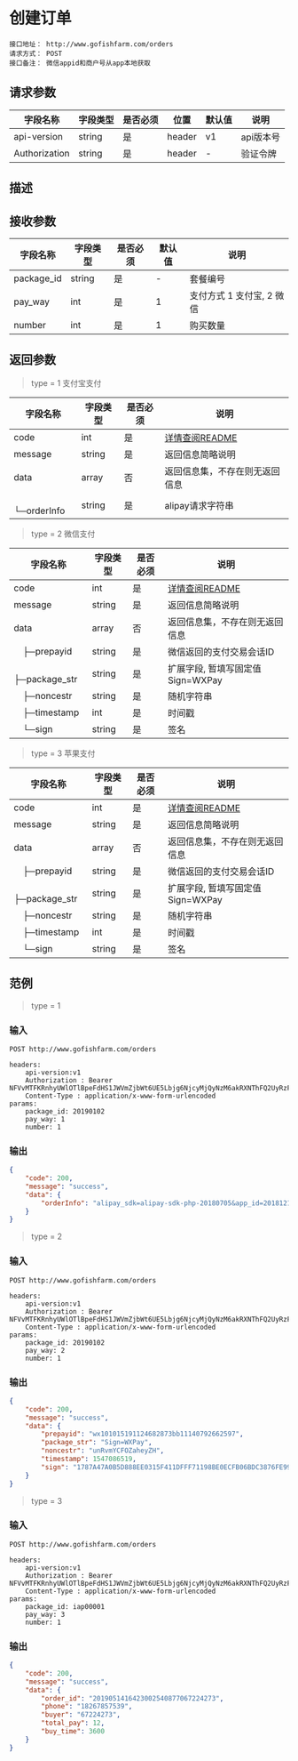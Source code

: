 # 创建订单
```
接口地址： http://www.gofishfarm.com/orders
请求方式： POST
接口备注： 微信appid和商户号从app本地获取
```
## 请求参数

| 字段名称 | 字段类型 | 是否必须 | 位置 | 默认值 | 说明 |
|    -    |    -    |    -    |  -   |   -   |  -   |
| api-version | string | 是 | header | v1 | api版本号 |
| Authorization | string | 是 | header | - | 验证令牌 |

## 描述

## 接收参数

| 字段名称 | 字段类型 | 是否必须 | 默认值 | 说明 |
|    -    |    -    |    -    |    -   |  -   |
| package_id | string | 是 | - | 套餐编号 |
| pay_way | int | 是 | 1 | 支付方式 1 支付宝, 2 微信 |
| number | int | 是 | 1 | 购买数量 |

## 返回参数

> type = 1 支付宝支付

| 字段名称 | 字段类型 | 是否必须 | 说明 |
|    -    |    -    |    -    |   -   |
| code | int | 是 | [详情查阅README](https://github.com/waitforu/docs/blob/master/README.md#%E9%83%A8%E5%88%86%E8%BF%94%E5%9B%9E%E4%BF%A1%E6%81%AFcode%E8%A1%A8) |
| message | string | 是 | 返回信息简略说明 |
| data | array | 否 | 返回信息集，不存在则无返回信息 |
|　└─orderInfo | string | 是 | alipay请求字符串 |

> type = 2 微信支付

| 字段名称 | 字段类型 | 是否必须 | 说明 |
|    -    |    -    |    -    |   -   |
| code | int | 是 | [详情查阅README](https://github.com/waitforu/docs/blob/master/README.md#%E9%83%A8%E5%88%86%E8%BF%94%E5%9B%9E%E4%BF%A1%E6%81%AFcode%E8%A1%A8) |
| message | string | 是 | 返回信息简略说明 |
| data | array | 否 | 返回信息集，不存在则无返回信息 |
|　├─prepayid | string | 是 | 微信返回的支付交易会话ID |
|　├─package_str | string | 是 | 扩展字段, 暂填写固定值Sign=WXPay |
|　├─noncestr | string | 是 | 随机字符串 |
|　├─timestamp | int | 是 | 时间戳 |
|　└─sign | string | 是 | 签名 |

> type = 3 苹果支付

| 字段名称 | 字段类型 | 是否必须 | 说明 |
|    -    |    -    |    -    |   -   |
| code | int | 是 | [详情查阅README](https://github.com/waitforu/docs/blob/master/README.md#%E9%83%A8%E5%88%86%E8%BF%94%E5%9B%9E%E4%BF%A1%E6%81%AFcode%E8%A1%A8) |
| message | string | 是 | 返回信息简略说明 |
| data | array | 否 | 返回信息集，不存在则无返回信息 |
|　├─prepayid | string | 是 | 微信返回的支付交易会话ID |
|　├─package_str | string | 是 | 扩展字段, 暂填写固定值Sign=WXPay |
|　├─noncestr | string | 是 | 随机字符串 |
|　├─timestamp | int | 是 | 时间戳 |
|　└─sign | string | 是 | 签名 |


## 范例

> type = 1

### 输入

```
POST http://www.gofishfarm.com/orders

headers:
	api-version:v1
	Authorization : Bearer NFVvMTFKRnhyUWlOTlBpeFdHS1JWVmZjbWt6UE5Lbjg6NjcyMjQyNzM6akRXNThFQ2UyRzFyM1FSRlpxZDcwVTg0Njd6aU40b2M=
	Content-Type : application/x-www-form-urlencoded
params:
	package_id: 20190102
	pay_way: 1
	number: 1
```

### 输出

```json
{
    "code": 200,
    "message": "success",
    "data": {
        "orderInfo": "alipay_sdk=alipay-sdk-php-20180705&app_id=2018121862595325&biz_content=%7B%22subject%22%3A%22%5Cu6c99%5Cu53d1%5Cu6e14%5Cu9738-5%5Cu5c0f%5Cu65f6%5Cu5957%5Cu9910%22%2C%22out_trade_no%22%3A%222019011018452401262919067224273%22%2C%22total_amount%22%3A20%2C%22timeout_express%22%3A%2230m%22%2C%22product_code%22%3A%22QUICK_MSECURITY_PAY%22%7D&charset=UTF-8&format=json&method=alipay.trade.app.pay&notify_url=http%3A%2F%2Fwww.gofishfarm.com%2Falipay&sign_type=RSA2&timestamp=2019-01-10+18%3A45%3A25&version=1.0&sign=ibgHgpeCcpMh8UJRoM5Q6US0ZlwzzxaK1A2MO%2FjfnQhhgN8CCXiXyJ1biDUPsj%2ByxbQ3nVr9g916QTddRJsTeAg0F3ZJ0WK4SIU8i9cpnfRqBRBxiMpRlvQa0EFqF2Bx8XFkQNsDC3Gtgz05DtCk7rmwlhfVF094jjlVjaupRllBvJuy%2F6o56ImelThur3rzBJ0u1eKYJnmUG5LqS4QXmvZDuixmP1ML1wo1BEB4P0yhoNAyC6F1xqhWxn8YQOXkd%2Fp%2BHlQiwbbUF2RUW2otfKaz2YAS0tw%2Bspqwq4dDR6WK0caVHbZ3dEuapDHBv%2F4mp9d0M4P4%2F2aSnZ5BxFaMEw%3D%3D"
    }
}
```

> type = 2

### 输入

```
POST http://www.gofishfarm.com/orders

headers:
    api-version:v1
    Authorization : Bearer NFVvMTFKRnhyUWlOTlBpeFdHS1JWVmZjbWt6UE5Lbjg6NjcyMjQyNzM6akRXNThFQ2UyRzFyM1FSRlpxZDcwVTg0Njd6aU40b2M=
    Content-Type : application/x-www-form-urlencoded
params:
    package_id: 20190102
    pay_way: 2
    number: 1
```

### 输出
```json
{
    "code": 200,
    "message": "success",
    "data": {
        "prepayid": "wx101015191124682873bb11140792662597",
        "package_str": "Sign=WXPay",
        "noncestr": "unRvmYCFOZaheyZH",
        "timestamp": 1547086519,
        "sign": "1787A47A0B5D888EE0315F411DFFF71198BE0ECFB06BDC3876FE995F13ADC972"
    }
}
```

> type = 3

### 输入

```
POST http://www.gofishfarm.com/orders

headers:
    api-version:v1
    Authorization : Bearer NFVvMTFKRnhyUWlOTlBpeFdHS1JWVmZjbWt6UE5Lbjg6NjcyMjQyNzM6akRXNThFQ2UyRzFyM1FSRlpxZDcwVTg0Njd6aU40b2M=
    Content-Type : application/x-www-form-urlencoded
params:
    package_id: iap00001
    pay_way: 3
    number: 1
```

### 输出
```json
{
    "code": 200,
    "message": "success",
    "data": {
        "order_id": "2019051416423002540877067224273",
        "phone": "18267857539",
        "buyer": "67224273",
        "total_pay": 12,
        "buy_time": 3600
    }
}
```
